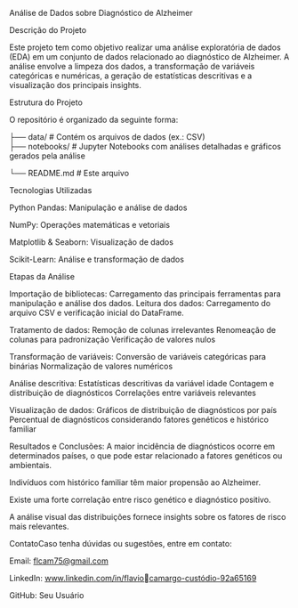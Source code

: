 Análise de Dados sobre Diagnóstico de Alzheimer


Descrição do Projeto

Este projeto tem como objetivo realizar uma análise exploratória de dados (EDA) em um conjunto de dados relacionado ao diagnóstico de Alzheimer. A análise envolve a limpeza dos dados, a transformação de variáveis categóricas e numéricas, a geração de estatísticas descritivas e a visualização dos principais insights.

Estrutura do Projeto

O repositório é organizado da seguinte forma:


├── data/                # Contém os arquivos de dados (ex.: CSV)   
├── notebooks/           # Jupyter Notebooks com análises detalhadas e gráficos gerados pela análise

└── README.md            # Este arquivo


Tecnologias Utilizadas

Python Pandas: Manipulação e análise de dados

NumPy: Operações matemáticas e vetoriais

Matplotlib & Seaborn: Visualização de dados

Scikit-Learn: Análise e transformação de dados

Etapas da Análise

Importação de bibliotecas: Carregamento das principais ferramentas para manipulação e análise dos dados.
Leitura dos dados: Carregamento do arquivo CSV e verificação inicial do DataFrame.

Tratamento de dados:
Remoção de colunas irrelevantes
Renomeação de colunas para padronização
Verificação de valores nulos

Transformação de variáveis:
Conversão de variáveis categóricas para binárias
Normalização de valores numéricos

Análise descritiva:
Estatísticas descritivas da variável idade
Contagem e distribuição de diagnósticos
Correlações entre variáveis relevantes

Visualização de dados:
Gráficos de distribuição de diagnósticos por país
Percentual de diagnósticos considerando fatores genéticos e histórico familiar

Resultados e Conclusões:
A maior incidência de diagnósticos ocorre em determinados países, o que pode estar relacionado a fatores genéticos ou ambientais.

Indivíduos com histórico familiar têm maior propensão ao Alzheimer.

Existe uma forte correlação entre risco genético e diagnóstico positivo.

A análise visual das distribuições fornece insights sobre os fatores de risco mais relevantes.

ContatoCaso tenha dúvidas ou sugestões, entre em contato:

Email: flcam75@gmail.com

LinkedIn: www.linkedin.com/in/flaviocamargo-custódio-92a65169

GitHub: Seu Usuário

